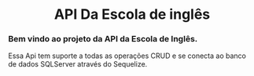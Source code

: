<h1 align="center"> API Da Escola de inglês </h1>

<h3>Bem vindo ao projeto da API da Escola de Inglês.</h3>
<p>Essa Api tem suporte a todas as operações CRUD e se conecta ao banco de dados SQLServer através
do Sequelize.</p>